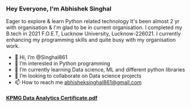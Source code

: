 ### Hey Everyone, I'm Abhishek Singhal
Eager to explore & learn Python related technology
It's been almost 2 yr with organisation & I'm glad to be in current organisation.
I completed my B.tech in 2021 F.O.E.T, Lucknow University, Lucknow-226021.
I currently enhancing my programming skills and quite busy with my organisation work.


- 👋 Hi, I’m @Singhal861
- 👀 I’m interested in Python programming
- 🌱 I’m currently learning Data science, ML and different python libraries
- 💞️ I’m looking to collaborate on Data science projects
- 📫 How to reach me abhisheksinghal861@gmail.com

<!---
Singhal861/Singhal861 is a ✨ special ✨ repository because its `README.md` (this file) appears on your GitHub profile.
You can click the Preview link to take a look at your changes.
--->
#### [KPMG Data Analytics Certificate.pdf](https://github.com/Singhal861/Singhal861/files/7312554/KPMG.Data.Analytics.Certificate.pdf)
